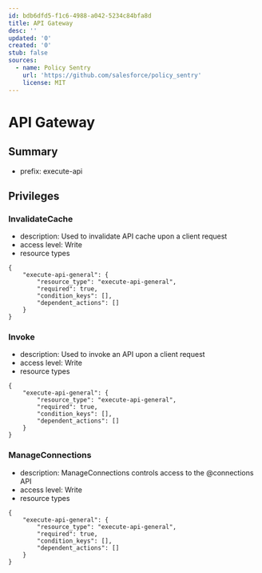 ```yaml
---
id: bdb6dfd5-f1c6-4988-a042-5234c84bfa8d
title: API Gateway
desc: ''
updated: '0'
created: '0'
stub: false
sources:
  - name: Policy Sentry
    url: 'https://github.com/salesforce/policy_sentry'
    license: MIT
---
```

# API Gateway
## Summary
- prefix: execute-api
## Privileges
### InvalidateCache
- description: Used to invalidate API cache upon a client request
- access level: Write
- resource types
```
{
    "execute-api-general": {
        "resource_type": "execute-api-general",
        "required": true,
        "condition_keys": [],
        "dependent_actions": []
    }
}
```
### Invoke
- description: Used to invoke an API upon a client request
- access level: Write
- resource types
```
{
    "execute-api-general": {
        "resource_type": "execute-api-general",
        "required": true,
        "condition_keys": [],
        "dependent_actions": []
    }
}
```
### ManageConnections
- description: ManageConnections controls access to the @connections API
- access level: Write
- resource types
```
{
    "execute-api-general": {
        "resource_type": "execute-api-general",
        "required": true,
        "condition_keys": [],
        "dependent_actions": []
    }
}
```
